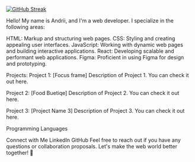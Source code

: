 <a href="https://git.io/streak-stats"><img src="https://github-readme-streak-stats.herokuapp.com?user=Skw1&theme=highcontrast&mode=weekly" alt="GitHub Streak" /></a>


Hello! My name is Andrii, and I'm a web developer. I specialize in the following areas:

HTML: Markup and structuring web pages.
CSS: Styling and creating appealing user interfaces.
JavaScript: Working with dynamic web pages and building interactive applications.
React: Developing scalable and performant web applications.
Figma: Proficient in using Figma for design and prototyping.


Projects:
Project 1: [Focus frame]
Description of Project 1. You can check it out here.


Project 2: [Food Buetiqe]
Description of Project 2. You can check it out here.


Project 3: [Project Name 3]
Description of Project 3. You can check it out here.


Programming Languages

Connect with Me
LinkedIn
GitHub
Feel free to reach out if you have any questions or collaboration proposals. Let's make the web world better together! 🚀
